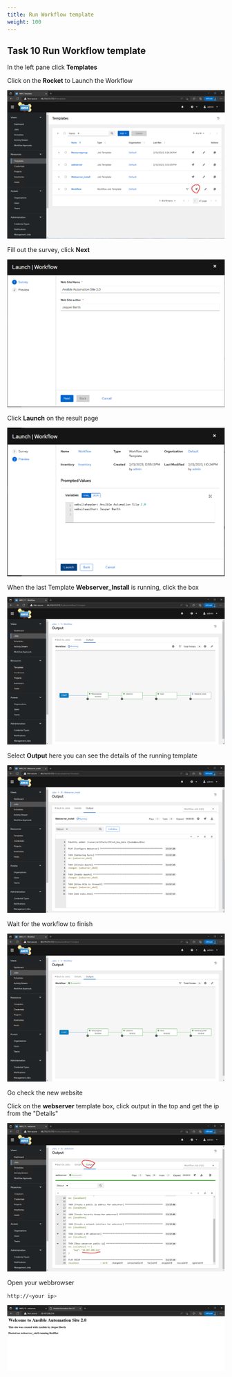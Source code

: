 ```yaml
---
title: Run Workflow template
weight: 100
---
```


## Task 10 Run Workflow template

In the left pane click __Templates__

Click on the __Rocket__ to Launch the Workflow

![Alt text](images/27_run_workflow.png?raw=true "Launch workflow")

Fill out the survey, click __Next__

![Alt text](images/28_run_workflow_survey.png?raw=true "Launch workflow survey")

Click __Launch__ on the result page

![Alt text](images/29_run_workflow_survey_result.png?raw=true "Launch workflow survey result")

When the last Template __Webserver_Install__ is running, click the box

![Alt text](images/30_webserver_template_run.png?raw=true "Launch workflow survey result")

Select __Output__ here you can see the details of the running template

![Alt text](images/30_webserver_template_run_output.png?raw=true "Launch workflow survey result")

Wait for the workflow to finish

![Alt text](images/30_workflow_result.png?raw=true "Launch workflow result")

Go check the new website

Click on the __webserver__ template box, click output in the top and get the ip from the "Details"

![Alt text](images/31_workflow_result_details_ip.png?raw=true "Get IP")

Open your webbrowser

```bash
http://<your ip>
```

![Alt text](images/32_result_ip.png?raw=true "Show website")
